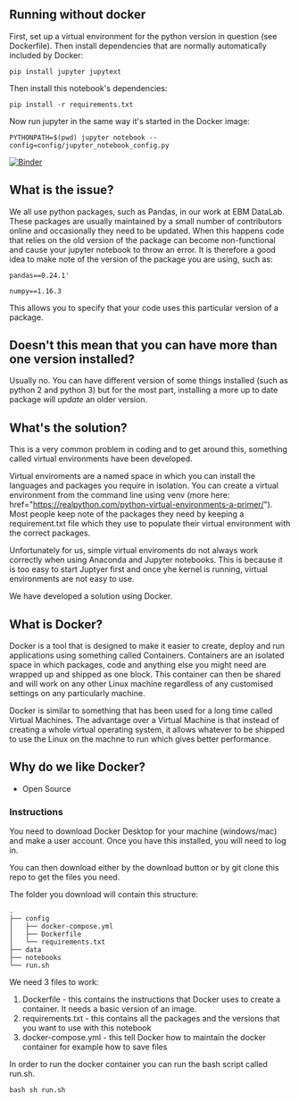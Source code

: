 ## Running without docker

First, set up a virtual environment for the python version in question (see Dockerfile).  Then install dependencies that are normally automatically included by Docker:

    pip install jupyter jupytext

Then install this notebook's dependencies:

    pip install -r requirements.txt

Now run jupyter in the same way it's started in the Docker image:

    PYTHONPATH=$(pwd) jupyter notebook --config=config/jupyter_notebook_config.py

[![Binder](https://mybinder.org/badge_logo.svg)](https://mybinder.org/v2/gh/ebmdatalab/custom-docker/master)

## What is the issue?

We all use python packages, such as Pandas, in our work at EBM DataLab. These packages are usually maintained by a small number of contributors online and occasionally they need to be updated. When this happens code that relies on the old version of the package can become non-functional and cause your jupyter notebook to throw an error. It is therefore a good idea to make note of the version of the package you are using, such as: 

```pandas==0.24.1' ```

```numpy==1.16.3```

This allows you to specify that your code uses this particular version of a package. 

## Doesn't this mean that you can have more than one version installed?

Usually no. You can have different version of some things installed (such as python 2 and python 3) but for the most part, installing a more up to date package will *update* an older version. 

## What's the solution?

This is a very common problem in coding and to get around this, something called virtual environments have been developed. 

Virtual enviroments are a named space in which you can install the languages and packages you require in isolation. You can create a virtual environment from the command line using venv (more here: href="https://realpython.com/python-virtual-environments-a-primer/"). Most people keep note of the packages they need by keeping a requirement.txt file which they use to populate their virtual environment with the correct packages. 

Unfortunately for us, simple virtual enviroments do not always work correctly when using Anaconda and Jupyter notebooks. This is because it is too easy to start Juptyer first and once yhe kernel is running, virtual environments are not easy to use. 

We have developed a solution using Docker. 

## What is Docker?

Docker is a tool that is designed to make it easier to create, deploy and run applications using something called Containers. Containers are an isolated space in which packages, code and anything else you might need are wrapped up and shipped as one block. This container can then be shared and will work on any other Linux machine regardless of any customised settings on any particularly machine. 

Docker is similar to something that has been used for a long time called Virtual Machines. The advantage over a Virtual Machine is that instead of creating a whole virtual operating system, it allows whatever to be shipped to use the Linux on the machne to run which gives better performance. 

## Why do we like Docker?

* Open Source

### Instructions

You need to download Docker Desktop for your machine (windows/mac) and make a user account. Once you have this installed, you will need to log in. 

You can then download either by the download button or by git clone this repo to get the files you need. 

The folder you download will contain this structure:

    .
    ├── config                    
    │   ├── docker-compose.yml              
    │   ├── Dockerfile
    │   └── requirements.txt
    ├── data
    ├── notebooks 
    └── run.sh

We need 3 files to work:
1. Dockerfile - this contains the instructions that Docker uses to create a container. It needs a basic version of an image. 
2. requirements.txt - this contains all the packages and the versions that you want to use with this notebook
3. docker-compose.yml - this tell Docker how to maintain the docker container for example how to save files 

In order to run the docker container you can run the bash script called run.sh. 

```bash sh run.sh ```
